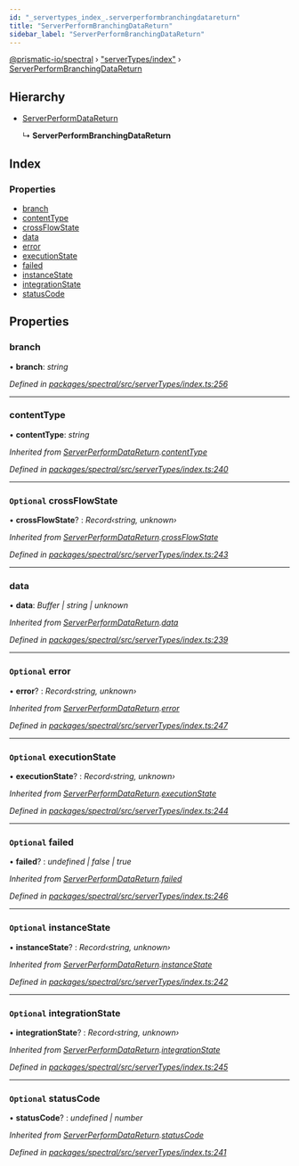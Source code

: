 ```yaml
---
id: "_servertypes_index_.serverperformbranchingdatareturn"
title: "ServerPerformBranchingDataReturn"
sidebar_label: "ServerPerformBranchingDataReturn"
---
```


[@prismatic-io/spectral](../index.md) › ["serverTypes/index"](../modules/_servertypes_index_.md) › [ServerPerformBranchingDataReturn](_servertypes_index_.serverperformbranchingdatareturn.md)

## Hierarchy

* [ServerPerformDataReturn](_servertypes_index_.serverperformdatareturn.md)

  ↳ **ServerPerformBranchingDataReturn**

## Index

### Properties

* [branch](_servertypes_index_.serverperformbranchingdatareturn.md#branch)
* [contentType](_servertypes_index_.serverperformbranchingdatareturn.md#contenttype)
* [crossFlowState](_servertypes_index_.serverperformbranchingdatareturn.md#optional-crossflowstate)
* [data](_servertypes_index_.serverperformbranchingdatareturn.md#data)
* [error](_servertypes_index_.serverperformbranchingdatareturn.md#optional-error)
* [executionState](_servertypes_index_.serverperformbranchingdatareturn.md#optional-executionstate)
* [failed](_servertypes_index_.serverperformbranchingdatareturn.md#optional-failed)
* [instanceState](_servertypes_index_.serverperformbranchingdatareturn.md#optional-instancestate)
* [integrationState](_servertypes_index_.serverperformbranchingdatareturn.md#optional-integrationstate)
* [statusCode](_servertypes_index_.serverperformbranchingdatareturn.md#optional-statuscode)

## Properties

###  branch

• **branch**: *string*

*Defined in [packages/spectral/src/serverTypes/index.ts:256](https://github.com/prismatic-io/spectral/blob/v8.1.0/packages/spectral/src/serverTypes/index.ts#L256)*

___

###  contentType

• **contentType**: *string*

*Inherited from [ServerPerformDataReturn](_servertypes_index_.serverperformdatareturn.md).[contentType](_servertypes_index_.serverperformdatareturn.md#contenttype)*

*Defined in [packages/spectral/src/serverTypes/index.ts:240](https://github.com/prismatic-io/spectral/blob/v8.1.0/packages/spectral/src/serverTypes/index.ts#L240)*

___

### `Optional` crossFlowState

• **crossFlowState**? : *Record‹string, unknown›*

*Inherited from [ServerPerformDataReturn](_servertypes_index_.serverperformdatareturn.md).[crossFlowState](_servertypes_index_.serverperformdatareturn.md#optional-crossflowstate)*

*Defined in [packages/spectral/src/serverTypes/index.ts:243](https://github.com/prismatic-io/spectral/blob/v8.1.0/packages/spectral/src/serverTypes/index.ts#L243)*

___

###  data

• **data**: *Buffer | string | unknown*

*Inherited from [ServerPerformDataReturn](_servertypes_index_.serverperformdatareturn.md).[data](_servertypes_index_.serverperformdatareturn.md#data)*

*Defined in [packages/spectral/src/serverTypes/index.ts:239](https://github.com/prismatic-io/spectral/blob/v8.1.0/packages/spectral/src/serverTypes/index.ts#L239)*

___

### `Optional` error

• **error**? : *Record‹string, unknown›*

*Inherited from [ServerPerformDataReturn](_servertypes_index_.serverperformdatareturn.md).[error](_servertypes_index_.serverperformdatareturn.md#optional-error)*

*Defined in [packages/spectral/src/serverTypes/index.ts:247](https://github.com/prismatic-io/spectral/blob/v8.1.0/packages/spectral/src/serverTypes/index.ts#L247)*

___

### `Optional` executionState

• **executionState**? : *Record‹string, unknown›*

*Inherited from [ServerPerformDataReturn](_servertypes_index_.serverperformdatareturn.md).[executionState](_servertypes_index_.serverperformdatareturn.md#optional-executionstate)*

*Defined in [packages/spectral/src/serverTypes/index.ts:244](https://github.com/prismatic-io/spectral/blob/v8.1.0/packages/spectral/src/serverTypes/index.ts#L244)*

___

### `Optional` failed

• **failed**? : *undefined | false | true*

*Inherited from [ServerPerformDataReturn](_servertypes_index_.serverperformdatareturn.md).[failed](_servertypes_index_.serverperformdatareturn.md#optional-failed)*

*Defined in [packages/spectral/src/serverTypes/index.ts:246](https://github.com/prismatic-io/spectral/blob/v8.1.0/packages/spectral/src/serverTypes/index.ts#L246)*

___

### `Optional` instanceState

• **instanceState**? : *Record‹string, unknown›*

*Inherited from [ServerPerformDataReturn](_servertypes_index_.serverperformdatareturn.md).[instanceState](_servertypes_index_.serverperformdatareturn.md#optional-instancestate)*

*Defined in [packages/spectral/src/serverTypes/index.ts:242](https://github.com/prismatic-io/spectral/blob/v8.1.0/packages/spectral/src/serverTypes/index.ts#L242)*

___

### `Optional` integrationState

• **integrationState**? : *Record‹string, unknown›*

*Inherited from [ServerPerformDataReturn](_servertypes_index_.serverperformdatareturn.md).[integrationState](_servertypes_index_.serverperformdatareturn.md#optional-integrationstate)*

*Defined in [packages/spectral/src/serverTypes/index.ts:245](https://github.com/prismatic-io/spectral/blob/v8.1.0/packages/spectral/src/serverTypes/index.ts#L245)*

___

### `Optional` statusCode

• **statusCode**? : *undefined | number*

*Inherited from [ServerPerformDataReturn](_servertypes_index_.serverperformdatareturn.md).[statusCode](_servertypes_index_.serverperformdatareturn.md#optional-statuscode)*

*Defined in [packages/spectral/src/serverTypes/index.ts:241](https://github.com/prismatic-io/spectral/blob/v8.1.0/packages/spectral/src/serverTypes/index.ts#L241)*
